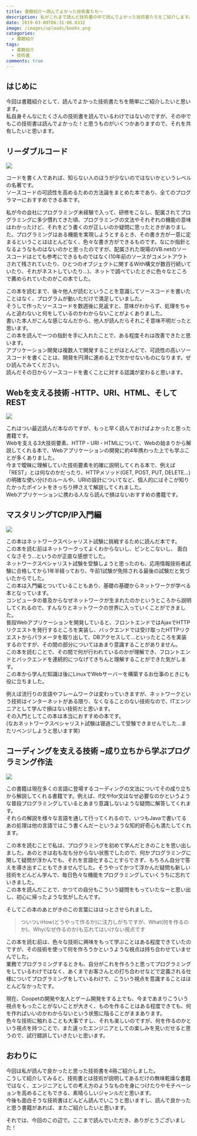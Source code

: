 ```yaml
---
title: 書籍紹介～読んでよかった技術書たち～
description: 私がこれまで読んだ技術書の中で読んでよかった技術書たちをご紹介します。
date: 2019-03-09T06:31:06.033Z
image: /images/uploads/books.png
categories:
  - 書籍紹介
tags:
  - 書籍紹介
  - 技術書
comments: true
---
```

## はじめに
今回は書籍紹介として、読んでよかった技術書たちを簡単にご紹介したいと思います。<br>
私自身そんなにたくさんの技術書を読んでいるわけではないのですが、その中でもこの技術書は読んでよかった！と思うものがいくつかありますので、それを共有したいと思います。<br>

## リーダブルコード

<a href="https://www.amazon.co.jp/%E3%83%AA%E3%83%BC%E3%83%80%E3%83%96%E3%83%AB%E3%82%B3%E3%83%BC%E3%83%89-%E2%80%95%E3%82%88%E3%82%8A%E8%89%AF%E3%81%84%E3%82%B3%E3%83%BC%E3%83%89%E3%82%92%E6%9B%B8%E3%81%8F%E3%81%9F%E3%82%81%E3%81%AE%E3%82%B7%E3%83%B3%E3%83%97%E3%83%AB%E3%81%A7%E5%AE%9F%E8%B7%B5%E7%9A%84%E3%81%AA%E3%83%86%E3%82%AF%E3%83%8B%E3%83%83%E3%82%AF-Theory-practice-Boswell/dp/4873115655/ref=as_li_ss_il?ie=UTF8&qid=1552113602&sr=8-1&keywords=%E3%83%AA%E3%83%BC%E3%83%80%E3%83%96%E3%83%AB%E3%82%B3%E3%83%BC%E3%83%89&linkCode=li3&tag=ringoku06-22&linkId=fce480e40561fbd3d2471a99c9a6e688&language=ja_JP" target="_blank"><img border="0" src="//ws-fe.amazon-adsystem.com/widgets/q?_encoding=UTF8&ASIN=4873115655&Format=_SL250_&ID=AsinImage&MarketPlace=JP&ServiceVersion=20070822&WS=1&tag=ringoku06-22&language=ja_JP" ></a><img src="https://ir-jp.amazon-adsystem.com/e/ir?t=ringoku06-22&language=ja_JP&l=li3&o=9&a=4873115655" width="1" height="1" border="0" alt="" style="border:none !important; margin:0px !important;" />

コードを書く人であれば、知らない人のほうが少ないのではないかというレベルの名著です。<br>
ソースコードの可読性を高めるための方法論をまとめた本であり、全てのプログラマーにおすすめできる本です。<br>

私が今の会社にプログラミング未経験で入って、研修をこなし、配属されてプログラミングに多少慣れてきた頃、プログラミングの文法やそれぞれの機能の意味はわかったけど、それをどう書くのが正しいのか疑問に思ったときがありました。プログラミングはある機能を実現しようとするとき、その書き方が一意に定まるということはほとんどなく、色々な書き方ができるものです。なにか指針となるようなものはないのかと思ったのですが、配属された現場のVB.netのソースコードはとても参考にできるものではなく(10年前のソースがコメントアウトされて残されていたり、ひとつのオブジェクトに関するWith構文が数百行続いていたり、それがネストしていたり...)、ネットで調べていたときに色々なところで薦められていたのがこの本でした。<br>

この本を読むまで、後々他人が読むということを意識してソースコードを書いたことはなく、プログラムが動いただけで満足していました。<br>
そうして作ったソースコードを数週後に見返すと、意味がわからず、処理をちゃんと追わないと何をしているのかわからないことがよくありました。<br>
書いた本人がこんな感じなんだから、他人が読んだらそれこそ意味不明だったと思います。<br>
この本を読んで一つの指針を手に入れたことで、ある程度それは改善できたと思います。<br>
アプリケーション開発は複数人で開発することがほとんどで、可読性の高いソースコードを書くことは、開発を円滑に進める上で欠かせないものになります。ぜひ読んでみてください。<br>
読んだその日からソースコードを書くことに対する認識が変わると思います。<br>

## Webを支える技術 -HTTP、URI、HTML、そしてREST

<a href="https://www.amazon.co.jp/Web%E3%82%92%E6%94%AF%E3%81%88%E3%82%8B%E6%8A%80%E8%A1%93-HTTP%E3%80%81URI%E3%80%81HTML%E3%80%81%E3%81%9D%E3%81%97%E3%81%A6REST-WEB-PRESS-plus/dp/4774142042/ref=as_li_ss_il?ie=UTF8&qid=1552114711&sr=8-1&keywords=Web%E3%82%92%E6%94%AF%E3%81%88%E3%82%8B%E6%8A%80%E8%A1%93&linkCode=li3&tag=ringoku06-22&linkId=2328713b4bb0656d7ccbd445d419a5db&language=ja_JP" target="_blank"><img border="0" src="//ws-fe.amazon-adsystem.com/widgets/q?_encoding=UTF8&ASIN=4774142042&Format=_SL250_&ID=AsinImage&MarketPlace=JP&ServiceVersion=20070822&WS=1&tag=ringoku06-22&language=ja_JP" ></a><img src="https://ir-jp.amazon-adsystem.com/e/ir?t=ringoku06-22&language=ja_JP&l=li3&o=9&a=4774142042" width="1" height="1" border="0" alt="" style="border:none !important; margin:0px !important;" />

これはつい最近読んだ本なのですが、もっと早く読んでおけばよかったと思った書籍です。<br>
Webを支える3大技術要素、HTTP・URI・HTMLについて、Webの始まりから解説してくれる本で、Webアプリケーションの開発に約4年携わった上でも学ぶことが多くありました。<br>
今まで曖昧に理解していた技術要素を的確に説明してくれる本で、例えば「REST」とは何なのかだったり、HTTPメソッド(GET, POST, PUT, DELETE...)の明確な使い分けのルールや、URIの設計についてなど、個人的にはそこが知りたかったポイントをきっちり押さえて解説してくれました。<br>
Webアプリケーションに携わる人なら読んで損はないおすすめの書籍です。<br>

## マスタリングTCP/IP入門編

<a href="https://www.amazon.co.jp/%E3%83%9E%E3%82%B9%E3%82%BF%E3%83%AA%E3%83%B3%E3%82%B0TCP-IP-%E5%85%A5%E9%96%80%E7%B7%A8-%E7%AC%AC5%E7%89%88-%E7%AB%B9%E4%B8%8B/dp/4274068765/ref=as_li_ss_il?ie=UTF8&qid=1552116276&sr=8-1&keywords=%E3%83%9E%E3%82%B9%E3%82%BF%E3%83%AA%E3%83%B3%E3%82%B0tcp+ip&linkCode=li3&tag=ringoku06-22&linkId=207d81b77874eb50d498dc94b9d1bf0a&language=ja_JP" target="_blank"><img border="0" src="//ws-fe.amazon-adsystem.com/widgets/q?_encoding=UTF8&ASIN=4274068765&Format=_SL250_&ID=AsinImage&MarketPlace=JP&ServiceVersion=20070822&WS=1&tag=ringoku06-22&language=ja_JP" ></a><img src="https://ir-jp.amazon-adsystem.com/e/ir?t=ringoku06-22&language=ja_JP&l=li3&o=9&a=4274068765" width="1" height="1" border="0" alt="" style="border:none !important; margin:0px !important;" />

この本はネットワークスペシャリスト試験に挑戦するために読んだ本です。<br>
この本を読む前はネットワークってよくわからないし、ピンとこないし、
面白くなさそう...というのが正直な感想でした。<br>
ネットワークスペシャリスト試験を受験しようと思ったのも、応用情報技術者試験に合格してから1年半経っており、午前1試験が免除される最後の試験だと気づいたからでした。<br>
この本は入門編とついていることもあり、基礎の基礎からネットワークが学べる本となっています。<br>
コンピュータの普及からなぜネットワークが生まれたのかというところから説明してくれるので、すんなりとネットワークの世界に入っていくことができました。<br>
普段Webアプリケーションを開発していると、フロントエンドではAjaxでHTTPリクエストを発行するところを実装し、バックエンドでは受け取ったHTTPリクエストからパラメータを取り出して、DBアクセスして...といったところを実装するのですが、その間の部分についてはあまり意識することがありません。<br>
この本を読むことで、その間で何が行われているのかが理解でき、フロントエンドとバックエンドを連続的につなげてきちんと理解することができた気がします。<br>
この本から学んだ知識は後にLinuxでWebサーバーを構築するお仕事のときにも役に立ちました。<br>

例えば流行りの言語やフレームワークは変わっていきますが、ネットワークという技術はインターネットがある限り、なくなることのない技術なので、ITエンジニアとして学んで損はない技術だと思います。<br>
その入門としてこの本は本当におすすめの本です。<br>
(なおネットワークスペシャリスト試験は寝過ごして受験できませんでした...またリベンジしようと思います笑)

## コーディングを支える技術 ~成り立ちから学ぶプログラミング作法 
<a href="https://www.amazon.co.jp/%E3%82%B3%E3%83%BC%E3%83%87%E3%82%A3%E3%83%B3%E3%82%B0%E3%82%92%E6%94%AF%E3%81%88%E3%82%8B%E6%8A%80%E8%A1%93-%E6%88%90%E3%82%8A%E7%AB%8B%E3%81%A1%E3%81%8B%E3%82%89%E5%AD%A6%E3%81%B6%E3%83%97%E3%83%AD%E3%82%B0%E3%83%A9%E3%83%9F%E3%83%B3%E3%82%B0%E4%BD%9C%E6%B3%95-WEB-PRESS-plus/dp/477415654X/ref=as_li_ss_il?ie=UTF8&qid=1552115313&sr=8-1&keywords=%E3%82%B3%E3%83%BC%E3%83%87%E3%82%A3%E3%83%B3%E3%82%B0%E3%82%92%E6%94%AF%E3%81%88%E3%82%8B%E6%8A%80%E8%A1%93&linkCode=li3&tag=ringoku06-22&linkId=70db61c7448787d0e1b859526b0db317&language=ja_JP" target="_blank"><img border="0" src="//ws-fe.amazon-adsystem.com/widgets/q?_encoding=UTF8&ASIN=477415654X&Format=_SL250_&ID=AsinImage&MarketPlace=JP&ServiceVersion=20070822&WS=1&tag=ringoku06-22&language=ja_JP" ></a><img src="https://ir-jp.amazon-adsystem.com/e/ir?t=ringoku06-22&language=ja_JP&l=li3&o=9&a=477415654X" width="1" height="1" border="0" alt="" style="border:none !important; margin:0px !important;" />

この書籍は現在多くの言語に登場するコーディングの文法についてその成り立ちから解説してくれる書籍です。例えば、if文やfor文はなぜ必要なのかというような普段プログラミングしているとあまり意識しないような疑問に解答してくれます。<br>
それらの解説を様々な言語を通して行ってくれるので、いつもJavaで書いてるあの処理は他の言語ではこう書くんだーというような知的好奇心も満たしてくれます。<br>

この本を読むことで私は、プログラミングを初めて学んだときのことを思い出しました。あのときは右も左も分からない状態でしたので、何かプログラミングに関して疑問が浮かんでも、それを言語化することすらできず、もちろん自分で答えを導き出すこともできませんでした。そうやってかつて浮かんだ疑問も新しい技術をどんどん学んで、毎日色々な機能をプログラミングしていくうちに忘れていきました。<br>
この本を読んだことで、かつての自分もこういう疑問をもっていたなーと思い出し、初心に帰ったような気がしたんです。<br>

そしてこの本のあとがきのこの言葉にははっとさせられました。<br>
>ついついHow(どうやって作るか)に注力しがちですが、What(何を作るのか)、Why(なぜ作るのか)も忘れてはいけない視点です<br>

この本を読む前は、色々な技術に興味をもって学ぶことはある程度できていたのですが、その技術を使って何を作ろうかというような視点は持ち合わせていませんでした。<br>
業務でプログラミングするときも、自分がこれを作ろうと思ってプログラミングをしているわけではなく、あくまでお客さんとの打ち合わせなどで定義される仕様についてプログラミングをしているわけで、こういう視点を意識することはほとんどなかったです。<br>

現在、Coopetの開発や友人とゲーム開発をする上でも、今まであまりこういう視点をもったことがないことが大きく、ものを作ることはある程度できても、何を作ればいいのかわからないという状態に陥ることがままあります。<br>
色々な技術に触れることも大事ですし、それも楽しいのですが、何を作るのかという視点を持つことで、また違ったエンジニアとしての楽しみを見いだせると思うので、試行錯誤していきたいと思います。<br>

## おわりに

今回は私が読んで良かったと思った技術書を4冊ご紹介しました。<br>
こうして紹介してみると、技術書とは技術が説明してあるだけの無味乾燥な書籍ではなく、エンジニアとしての考え方のようなものを身につけたりやモチベーションを高めることもできる、素晴らしいジャンルだと思います。<br>
今後も面白そうな技術書はどんどん読んでいこうと思いますし、読んで良かったと思う書籍があれば、またご紹介したいと思います。<br>

それでは、今回のこの辺で。ここまで読んでいただき、ありがとうございました！

